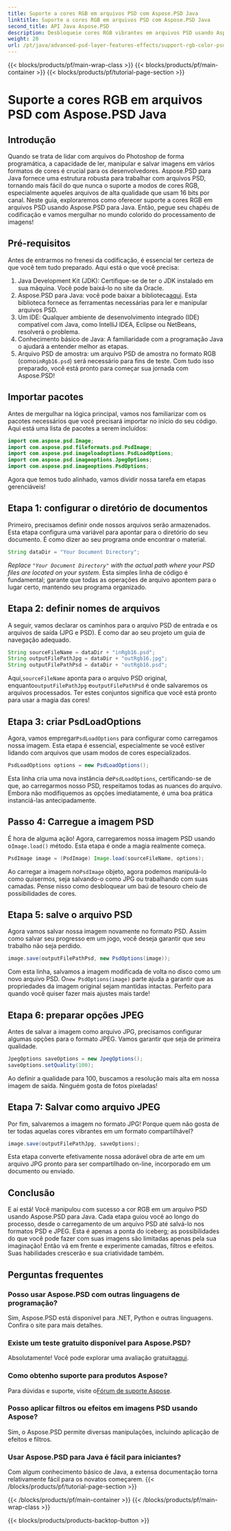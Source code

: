 ```yaml
---
title: Suporte a cores RGB em arquivos PSD com Aspose.PSD Java
linktitle: Suporte a cores RGB em arquivos PSD com Aspose.PSD Java
second_title: API Java Aspose.PSD
description: Desbloqueie cores RGB vibrantes em arquivos PSD usando Aspose.PSD para Java! Siga nosso guia passo a passo para aprimorar e salvar suas imagens sem esforço.
weight: 20
url: /pt/java/advanced-psd-layer-features-effects/support-rgb-color-psd-files/
---
```


{{< blocks/products/pf/main-wrap-class >}}
{{< blocks/products/pf/main-container >}}
{{< blocks/products/pf/tutorial-page-section >}}

# Suporte a cores RGB em arquivos PSD com Aspose.PSD Java

## Introdução
Quando se trata de lidar com arquivos do Photoshop de forma programática, a capacidade de ler, manipular e salvar imagens em vários formatos de cores é crucial para os desenvolvedores. Aspose.PSD para Java fornece uma estrutura robusta para trabalhar com arquivos PSD, tornando mais fácil do que nunca o suporte a modos de cores RGB, especialmente aqueles arquivos de alta qualidade que usam 16 bits por canal. Neste guia, exploraremos como oferecer suporte a cores RGB em arquivos PSD usando Aspose.PSD para Java. Então, pegue seu chapéu de codificação e vamos mergulhar no mundo colorido do processamento de imagens!
## Pré-requisitos
Antes de entrarmos no frenesi da codificação, é essencial ter certeza de que você tem tudo preparado. Aqui está o que você precisa:
1. Java Development Kit (JDK): Certifique-se de ter o JDK instalado em sua máquina. Você pode baixá-lo no site da Oracle.
2.  Aspose.PSD para Java: você pode baixar a biblioteca[aqui](https://releases.aspose.com/psd/java/). Esta biblioteca fornece as ferramentas necessárias para ler e manipular arquivos PSD.
3. Um IDE: Qualquer ambiente de desenvolvimento integrado (IDE) compatível com Java, como IntelliJ IDEA, Eclipse ou NetBeans, resolverá o problema.
4. Conhecimento básico de Java: A familiaridade com a programação Java o ajudará a entender melhor as etapas.
5.  Arquivo PSD de amostra: um arquivo PSD de amostra no formato RGB (como`inRgb16.psd`) será necessário para fins de teste.
Com tudo isso preparado, você está pronto para começar sua jornada com Aspose.PSD!
## Importar pacotes
Antes de mergulhar na lógica principal, vamos nos familiarizar com os pacotes necessários que você precisará importar no início do seu código. Aqui está uma lista de pacotes a serem incluídos:
```java
import com.aspose.psd.Image;
import com.aspose.psd.fileformats.psd.PsdImage;
import com.aspose.psd.imageloadoptions.PsdLoadOptions;
import com.aspose.psd.imageoptions.JpegOptions;
import com.aspose.psd.imageoptions.PsdOptions;
```
Agora que temos tudo alinhado, vamos dividir nossa tarefa em etapas gerenciáveis!
## Etapa 1: configurar o diretório de documentos
Primeiro, precisamos definir onde nossos arquivos serão armazenados. Esta etapa configura uma variável para apontar para o diretório do seu documento. É como dizer ao seu programa onde encontrar o material.
```java
String dataDir = "Your Document Directory";
```
*Replace `"Your Document Directory"` with the actual path where your PSD files are located on your system.* 
Esta simples linha de código é fundamental; garante que todas as operações de arquivo apontem para o lugar certo, mantendo seu programa organizado.
## Etapa 2: definir nomes de arquivos
A seguir, vamos declarar os caminhos para o arquivo PSD de entrada e os arquivos de saída (JPG e PSD). É como dar ao seu projeto um guia de navegação adequado.
```java
String sourceFileName = dataDir + "inRgb16.psd";
String outputFilePathJpg = dataDir + "outRgb16.jpg";
String outputFilePathPsd = dataDir + "outRgb16.psd";
```
 Aqui,`sourceFileName` aponta para o arquivo PSD original, enquanto`outputFilePathJpg` e`outputFilePathPsd` é onde salvaremos os arquivos processados. Ter estes conjuntos significa que você está pronto para usar a magia das cores!
## Etapa 3: criar PsdLoadOptions
 Agora, vamos empregar`PsdLoadOptions` para configurar como carregamos nossa imagem. Esta etapa é essencial, especialmente se você estiver lidando com arquivos que usam modos de cores especializados.
```java
PsdLoadOptions options = new PsdLoadOptions();
```
 Esta linha cria uma nova instância de`PsdLoadOptions`, certificando-se de que, ao carregarmos nosso PSD, respeitamos todas as nuances do arquivo. Embora não modifiquemos as opções imediatamente, é uma boa prática instanciá-las antecipadamente.
## Passo 4: Carregue a imagem PSD
É hora de alguma ação! Agora, carregaremos nossa imagem PSD usando o`Image.load()` método. Esta etapa é onde a magia realmente começa.
```java
PsdImage image = (PsdImage) Image.load(sourceFileName, options);
```
 Ao carregar a imagem no`PsdImage` objeto, agora podemos manipulá-lo como quisermos, seja salvando-o como JPG ou trabalhando com suas camadas. Pense nisso como desbloquear um baú de tesouro cheio de possibilidades de cores.
## Etapa 5: salve o arquivo PSD
Agora vamos salvar nossa imagem novamente no formato PSD. Assim como salvar seu progresso em um jogo, você deseja garantir que seu trabalho não seja perdido.
```java
image.save(outputFilePathPsd, new PsdOptions(image));
```
 Com esta linha, salvamos a imagem modificada de volta no disco como um novo arquivo PSD. O`new PsdOptions(image)` parte ajuda a garantir que as propriedades da imagem original sejam mantidas intactas. Perfeito para quando você quiser fazer mais ajustes mais tarde!
## Etapa 6: preparar opções JPEG
Antes de salvar a imagem como arquivo JPG, precisamos configurar algumas opções para o formato JPEG. Vamos garantir que seja de primeira qualidade.
```java
JpegOptions saveOptions = new JpegOptions();
saveOptions.setQuality(100);
```
Ao definir a qualidade para 100, buscamos a resolução mais alta em nossa imagem de saída. Ninguém gosta de fotos pixeladas! 
## Etapa 7: Salvar como arquivo JPEG
Por fim, salvaremos a imagem no formato JPG! Porque quem não gosta de ter todas aquelas cores vibrantes em um formato compartilhável?
```java
image.save(outputFilePathJpg, saveOptions);
```
Esta etapa converte efetivamente nossa adorável obra de arte em um arquivo JPG pronto para ser compartilhado on-line, incorporado em um documento ou enviado.
## Conclusão
E aí está! Você manipulou com sucesso a cor RGB em um arquivo PSD usando Aspose.PSD para Java. Cada etapa guiou você ao longo do processo, desde o carregamento de um arquivo PSD até salvá-lo nos formatos PSD e JPEG. Esta é apenas a ponta do iceberg; as possibilidades do que você pode fazer com suas imagens são limitadas apenas pela sua imaginação!
Então vá em frente e experimente camadas, filtros e efeitos. Suas habilidades crescerão e sua criatividade também.

## Perguntas frequentes
### Posso usar Aspose.PSD com outras linguagens de programação?  
Sim, Aspose.PSD está disponível para .NET, Python e outras linguagens. Confira o site para mais detalhes.
### Existe um teste gratuito disponível para Aspose.PSD?  
 Absolutamente! Você pode explorar uma avaliação gratuita[aqui](https://releases.aspose.com/).
### Como obtenho suporte para produtos Aspose?  
 Para dúvidas e suporte, visite o[Fórum de suporte Aspose](https://forum.aspose.com/c/psd/34).
### Posso aplicar filtros ou efeitos em imagens PSD usando Aspose?  
Sim, o Aspose.PSD permite diversas manipulações, incluindo aplicação de efeitos e filtros.
### Usar Aspose.PSD para Java é fácil para iniciantes?  
Com algum conhecimento básico de Java, a extensa documentação torna relativamente fácil para os novatos começarem.
{{< /blocks/products/pf/tutorial-page-section >}}

{{< /blocks/products/pf/main-container >}}
{{< /blocks/products/pf/main-wrap-class >}}

{{< blocks/products/products-backtop-button >}}
